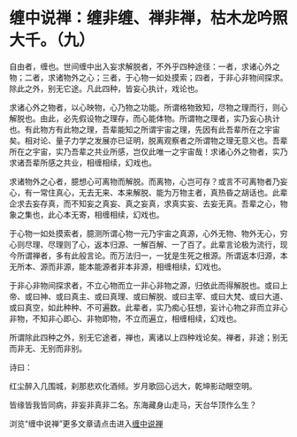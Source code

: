 缠中说禅：缠非缠、禅非禅，枯木龙吟照大千。（九）
====









自由者，缠也。世间缠中出入妄求解脱者，不外乎四种途径：一者，求诸心外之物；二者，求诸物外之心；三者，于心物一如处摸索；四者，于非心非物间探求。除此之外，别无它途。凡此四种，皆妄心执计，戏论也。







求诸心外之物者，以心映物，心乃物之功能。所谓格物致知，尽物之理而行，则心解脱也。由此，必先假设物之理存，而心能体物。所谓物之理者，实乃妄心执计也。有此物方有此物之理，吾辈能知之所谓宇宙之理，先因有此吾辈所在之宇宙矣。相对论、量子力学之发展亦已证明，脱离观察者之所谓物之理无意义也。吾辈所在之宇宙，实乃吾辈之共业所感，岂仅此唯一之宇宙哉！求诸心外之物者，实乃求诸吾辈所感之共业，相缠相续，幻戏也。







求诸物外之心者，臆想心可离物而解脱。而离物，心岂可存？或言不可离物者乃妄心，有一常住真心，无去无来、本来解脱、能为万物主者，真热昏之胡话也。此辈企求去妄存真，而不知妄之真妄、真之妄真，求真实妄、去妄无真。吾辈之心，物象之集也，此心本无寄，相缠相续，幻戏也。







于心物一如处摸索者，臆测所谓心物一元乃宇宙之真源，心外无物、物外无心，穷心则尽理、尽理则了心，返本归源、一解百解、一了百了。此辈言论极为流行，现今所谓禅者，多有此般言论。而万法归一，一犹是生死之根源。所谓返本归源，本无所本、源而非源，能本能源者非本非源，相缠相续，幻戏也。







于非心非物间探求者，不立心物而立一非心非物之源，归依此而得解脱也。或曰上帝、或曰神、或曰真主、或曰真理、或曰解脱、或曰主宰、或曰大梵、或曰大道、或曰真空，如此种种、不可遍数。此辈者，实乃痴心狂想，妄计心物之非而立非心非物，不知非心即心、非物即物，不立而遍立，相缠相续，幻戏也。







所谓除此四种之外，别无它途者，禅也，离诸以上四种戏论矣。禅者，非途；别无而非无、无别而非别。







诗曰：







红尘醉入几围城，刹那悲欢化酒倾。岁月歌回心远大，乾坤影动眼空明。




皆缘皆我皆同病，非妄非真非二名。东海藏身山走马，天台华顶作么生？























浏览“缠中说禅”更多文章请点击进入[缠中说禅](http://blog.sina.com.cn/m/chzhshch)
